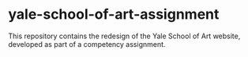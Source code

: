# yale-school-of-art-assignment
 This repository contains the redesign of the Yale School of Art website, developed as part of a competency assignment.

